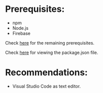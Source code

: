 # Prerequisites:

* npm
* Node.js
* Firebase

Check [here](https://github.com/ajithpai07/Cloud-Computing-Project/network/dependencies) for the remaining prerequisites.

Check [here](https://github.com/ajithpai07/Cloud-Computing-Project/blob/master/functions/package.json) for viewing the package.json file.

# Recommendations:

* Visual Studio Code as text editor.